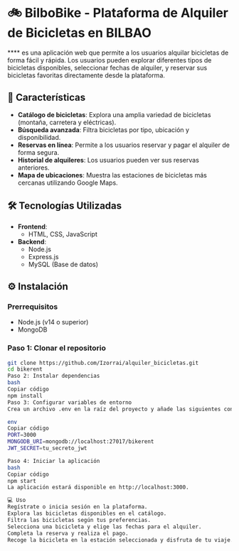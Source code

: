 # 🚲 BilboBike - Plataforma de Alquiler de Bicicletas en BILBAO

**** es una aplicación web que permite a los usuarios alquilar bicicletas de forma fácil y rápida. Los usuarios pueden explorar diferentes tipos de bicicletas disponibles, seleccionar fechas de alquiler, y reservar sus bicicletas favoritas directamente desde la plataforma.

## 🚀 Características

- **Catálogo de bicicletas**: Explora una amplia variedad de bicicletas (montaña, carretera y eléctricas).
- **Búsqueda avanzada**: Filtra bicicletas por tipo, ubicación y disponibilidad.
- **Reservas en línea**: Permite a los usuarios reservar y pagar el alquiler de forma segura.
- **Historial de alquileres**: Los usuarios pueden ver sus reservas anteriores.
- **Mapa de ubicaciones**: Muestra las estaciones de bicicletas más cercanas utilizando Google Maps.

## 🛠️ Tecnologías Utilizadas

- **Frontend**:
  - HTML, CSS, JavaScript
- **Backend**:
  - Node.js
  - Express.js
  - MySQL (Base de datos)

## ⚙️ Instalación

### Prerrequisitos
- Node.js (v14 o superior)
- MongoDB

### Paso 1: Clonar el repositorio
```bash
git clone https://github.com/Izorrai/alquiler_bicicletas.git
cd bikerent
Paso 2: Instalar dependencias
bash
Copiar código
npm install
Paso 3: Configurar variables de entorno
Crea un archivo .env en la raíz del proyecto y añade las siguientes configuraciones:

env
Copiar código
PORT=3000
MONGODB_URI=mongodb://localhost:27017/bikerent
JWT_SECRET=tu_secreto_jwt

Paso 4: Iniciar la aplicación
bash
Copiar código
npm start
La aplicación estará disponible en http://localhost:3000.

💻 Uso
Regístrate o inicia sesión en la plataforma.
Explora las bicicletas disponibles en el catálogo.
Filtra las bicicletas según tus preferencias.
Selecciona una bicicleta y elige las fechas para el alquiler.
Completa la reserva y realiza el pago.
Recoge la bicicleta en la estación seleccionada y disfruta de tu viaje.


